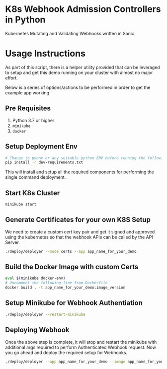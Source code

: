 # K8s Webhook Admission Controllers in Python
Kubernetes Mutating and Validating Webhooks written in Sanic

# Usage Instructions

As part of this script, there is a helper utility provided that can be leveraged to setup and get this demo running
on your cluster with almost no major effort.

Below is a series of options/actions to be performed in order to get the example app working.

## Pre Requisites

1. Python 3.7 or higher
2. `minikube`
3. `docker`

## Setup Deployment Env

```bash
# Change to pyenv or any suitable python ENV before running the following
pip install -r dev-requirements.txt
```
This will install and setup all the required components for performing the single command deployment.

## Start K8s Cluster
```bash
minikube start
```

## Generate Certificates for your own K8S Setup

We need to create a custom cert key pair and get it signed and approved using the kubernetes so that the
webhook APIs can be called by the API Server.

```bash
./deploy/deployer --mode certs --app app_name_for_your_demo
```

## Build the Docker Image with custom Certs

```bash
eval $(minikube docker-env)
# Uncomment the following line from Dockerfile
docker build . -t app_name_for_your_demo:image_version
```

## Setup Minikube for Webhook Authentiation
```bash
./deploy/deployer --restart-minikube
```

## Deploying Webhook

Once the above step is complete, it will stop and restart the minikube with additional args
required to perform Authenticated Webhook request. Now you go ahead and deploy the
required setup for Webhooks.

```bash
./deploy/deployer --app app_name_for_your_demo --image app_name_for_your_demo:image_version
```
